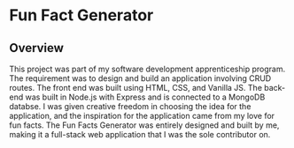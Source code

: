 # Fun Fact Generator

## Overview

This project was part of my software development apprenticeship program.  The requirement was to design and build an application involving CRUD routes.  The front end was built using HTML, CSS, and Vanilla JS.  The back-end was built in Node.js with Express and is connected to a MongoDB databse.  I was given creative freedom in choosing the idea for the application, and the inspiration for the application came from my love for fun facts.  The Fun Facts Generator was entirely designed and built by me, making it a full-stack web application that I was the sole contributor on.